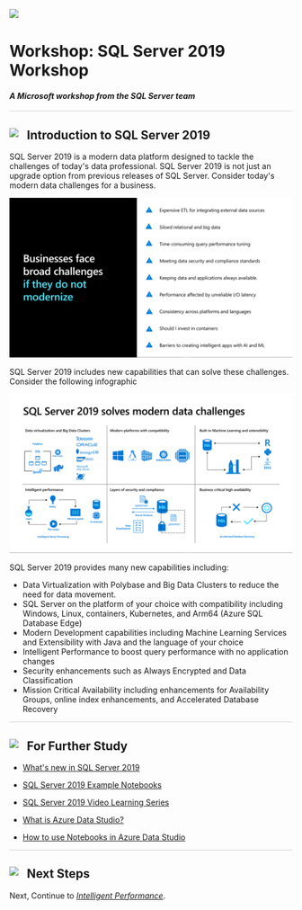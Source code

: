 ![](../graphics/microsoftlogo.png)

# Workshop: SQL Server 2019 Workshop

#### <i>A Microsoft workshop from the SQL Server team</i>

<p style="border-bottom: 1px solid lightgrey;"></p>

<h2><img style="float: left; margin: 0px 15px 15px 0px;" src="https://github.com/microsoft/sqlworkshops/blob/master/graphics/textbubble.png?raw=true"><b>     Introduction to SQL Server 2019</b></h2>

SQL Server 2019 is a modern data platform designed to tackle the challenges of today's data professional. SQL Server 2019 is not just an upgrade option from previous releases of SQL Server. Consider today's modern data challenges for a business.

![Modern Data Challenges](./graphics/modern_data_challenges.png)

SQL Server 2019 includes new capabilities that can solve these challenges. Consider the following infographic

![SQL Server 2019 Solves Modern Data Challenges](./graphics/2019_solve_data_challenges.png)

SQL Server 2019 provides many new capabilities including:

- Data Virtualization with Polybase and Big Data Clusters to reduce the need for data movement.
- SQL Server on the platform of your choice with compatibility including Windows, Linux, containers, Kubernetes, and Arm64 (Azure SQL Database Edge)
- Modern Development capabilities including Machine Learning Services and Extensibility with Java and the language of your choice
- Intelligent Performance to boost query performance with no application changes
- Security enhancements such as Always Encrypted and Data Classification
- Mission Critical Availability including enhancements for Availability Groups, online index enhancements, and Accelerated Database Recovery


<p style="border-bottom: 1px solid lightgrey;"></p>

<h2><img style="float: left; margin: 0px 15px 15px 0px;" src="https://github.com/microsoft/sqlworkshops/blob/master/graphics/owl.png?raw=true"><b>     For Further Study</b></h2>

- [What's new in SQL Server 2019](https://docs.microsoft.com/en-us/sql/sql-server/what-s-new-in-sql-server-ver15)

- [SQL Server 2019 Example Notebooks](https://github.com/microsoft/sql-server-samples/tree/master/samples/features/sql2019notebooks)

- [SQL Server 2019 Video Learning Series](https://aka.ms/sql2019learning)

- [What is Azure Data Studio?](https://docs.microsoft.com/en-us/sql/azure-data-studio/what-is)

- [How to use Notebooks in Azure Data Studio](https://docs.microsoft.com/en-us/sql/azure-data-studio/sql-notebooks)

<p style="border-bottom: 1px solid lightgrey;"></p>

<h2><img style="float: left; margin: 0px 15px 15px 0px;" src="https://github.com/microsoft/sqlworkshops/blob/master/graphics/geopin.png?raw=true"><b>  Next Steps</b></h2>

Next, Continue to <a href="02_IntelligentPerformance.md" target="_blank"><i>Intelligent Performance</i></a>.

